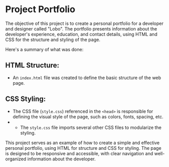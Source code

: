 # Project Portfolio

The objective of this project is to create a personal portfolio for a developer and designer called "Lobo". The portfolio presents information about the developer's experience, education, and contact details, using HTML and CSS for the structure and styling of the page.

Here's a summary of what was done:

## HTML Structure:

- An `index.html` file was created to define the basic structure of the web page.


## CSS Styling:

- The CSS file (`style.css`) referenced in the `<head>` is responsible for defining the visual style of the page, such as colors, fonts, spacing, etc.
- - The `style.css` file imports several other CSS files to modularize the styling.

This project serves as an example of how to create a simple and effective personal portfolio, using HTML for structure and CSS for styling. The page is designed to be responsive and accessible, with clear navigation and well-organized information about the developer.
